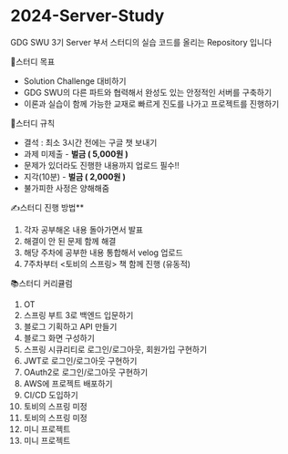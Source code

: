 # 2024-Server-Study
GDG SWU 3기 Server 부서 스터디의 실습 코드를 올리는 Repository 입니다

🎉스터디 목표
- Solution Challenge 대비하기
- GDG SWU의 다른 파트와 협력해서 완성도 있는 안정적인 서버를 구축하기
- 이론과 실습이 함께 가능한 교재로 빠르게 진도를 나가고 프로젝트를 진행하기

🤝스터디 규칙
- 결석 : 최소 3시간 전에는 구글 챗 보내기
- 과제  미제출 - **벌금 ( 5,000원 )**
- 문제가 있더라도 진행한 내용까지 업로드 필수!!
- 지각(10분) - **벌금 ( 2,000원 )**
- 불가피한 사정은 양해해줌

✍️스터디 진행 방법**
1. 각자 공부해온 내용 돌아가면서 발표
2. 해결이 안 된 문제 함께 해결
3. 해당 주차에 공부한 내용 통합해서 velog 업로드
4. 7주차부터 <토비의 스프링> 책 함께 진행 (유동적)

📚스터디 커리큘럼
01. OT
02. 스프링 부트 3로 백엔드 입문하기
03. 블로그 기획하고 API 만들기
04. 블로그 화면 구성하기
05. 스프링 시큐리티로 로그인/로그아웃, 회원가입 구현하기 
06. JWT로 로그인/로그아웃 구현하기
07. OAuth2로 로그인/로그아웃 구현하기
08. AWS에 프로젝트 배포하기
09. CI/CD 도입하기
10. 토비의 스프링 미정
11. 토비의 스프링 미정
12. 미니 프로젝트 
13. 미니 프로젝트
